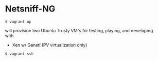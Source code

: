 Netsniff-NG
===========

```
$ vagrant up
```

will provision two Ubuntu Trusty VM's for testing, playing, and developing with
 * Xen w/ Ganeti (PV virtualization only)

```
$ vagrant ssh
```

